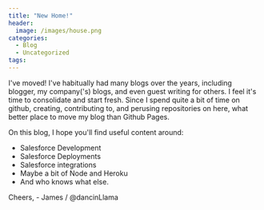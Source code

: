 ```yaml
---
title: "New Home!"
header:
  image: /images/house.png
categories:
  - Blog
  - Uncategorized
tags:
---
```


I've moved! I've habitually had many blogs over the years, including blogger, my company('s) blogs, and even guest writing for others.   I feel it's time to consolidate and start fresh.  Since I spend quite a bit of time on github, creating, contributing to, and perusing repositories on here, what better place to move my blog than Github Pages.

On this blog, I hope you'll find useful content around:
- Salesforce Development
- Salesforce Deployments
- Salesforce integrations
- Maybe a bit of Node and Heroku
- And who knows what else.


Cheers, - James / @dancinLlama
